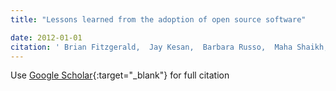 ```yaml
---
title: "Lessons learned from the adoption of open source software"

date: 2012-01-01
citation: ' Brian Fitzgerald,  Jay Kesan,  Barbara Russo,  Maha Shaikh,  Giancarlo Succi, &quot;Lessons learned from the adoption of open source software.&quot;, 2012.'
---
```

Use [Google Scholar](https://scholar.google.com/scholar?q=Lessons+learned+from+the+adoption+of+open+source+software){:target="_blank"} for full citation